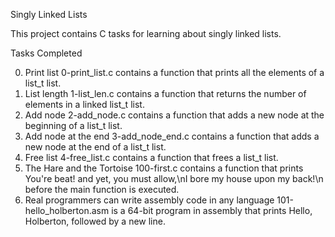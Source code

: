 Singly Linked Lists

This project contains C tasks for learning about singly linked lists.

Tasks Completed

 0. Print list
0-print_list.c contains a function that prints all the elements of a list_t list.
 1. List length
1-list_len.c contains a function that returns the number of elements in a linked list_t list.
 2. Add node
2-add_node.c contains a function that adds a new node at the beginning of a list_t list.
 3. Add node at the end
3-add_node_end.c contains a function that adds a new node at the end of a list_t list.
 4. Free list
4-free_list.c contains a function that frees a list_t list.
 5. The Hare and the Tortoise
100-first.c contains a function that prints You're beat! and yet, you must allow,\nI bore my house upon my back!\n before the main function is executed.
 6. Real programmers can write assembly code in any language
101-hello_holberton.asm is a 64-bit program in assembly that prints Hello, Holberton, followed by a new line.
